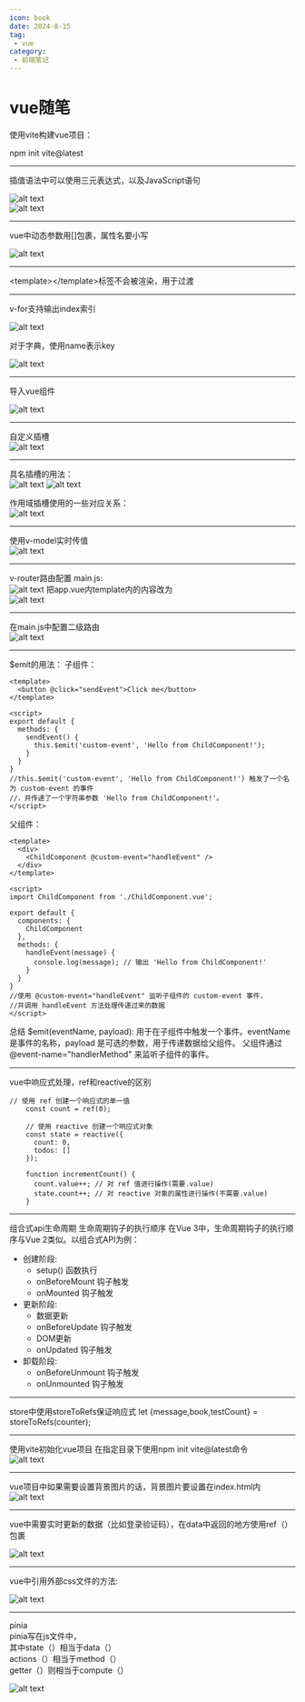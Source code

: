 ```yaml
---
icon: book
date: 2024-8-15
tag:
 - vue
category:
 - 前端笔记
---
```


# vue随笔
使用vite构建vue项目：

npm init vite\@latest

***

插值语法中可以使用三元表达式，以及JavaScript语句

![alt text](image-2.png)
<br>
![alt text](image-3.png)

***

vue中动态参数用\[]包裹，属性名要小写

![alt text](image-4.png)

***

\<template>\</template>标签不会被渲染，用于过渡

***

v-for支持输出index索引

![alt text](image-6.png)

对于字典，使用name表示key

![alt text](image-7.png)

***

导入vue组件

![alt text](image-8.png)

***

自定义插槽<br>
![alt text](image-9.png)

***

具名插槽的用法：<br>
![alt text](image-10.png)
![alt text](image-11.png)

作用域插槽使用的一些对应关系：<br>
![alt text](image-12.png)

***

使用v-model实时传值<br>
![alt text](image-13.png)

***

v-router路由配置
main.js:<br>
![alt text](image-14.png)
把app.vue内template内的内容改为<br>
![alt text](image-15.png)

***

在main.js中配置二级路由<br>
![alt text](image-16.png)

***

\$emit的用法：
子组件：

```
<template>
  <button @click="sendEvent">Click me</button>
</template>

<script>
export default {
  methods: {
    sendEvent() {
      this.$emit('custom-event', 'Hello from ChildComponent!');
    }
  }
}
//this.$emit('custom-event', 'Hello from ChildComponent!') 触发了一个名为 custom-event 的事件
//，并传递了一个字符串参数 'Hello from ChildComponent!'。
</script>

```

父组件：

```
<template>
  <div>
    <ChildComponent @custom-event="handleEvent" />
  </div>
</template>

<script>
import ChildComponent from './ChildComponent.vue';

export default {
  components: {
    ChildComponent
  },
  methods: {
    handleEvent(message) {
      console.log(message); // 输出 'Hello from ChildComponent!'
    }
  }
}
//使用 @custom-event="handleEvent" 监听子组件的 custom-event 事件，
//并调用 handleEvent 方法处理传递过来的数据
</script>

```

总结
\$emit(eventName, payload): 用于在子组件中触发一个事件。eventName 是事件的名称，payload 是可选的参数，用于传递数据给父组件。
父组件通过 @event-name="handlerMethod" 来监听子组件的事件。

***

vue中响应式处理，ref和reactive的区别

    // 使用 ref 创建一个响应式的单一值
        const count = ref(0);

        // 使用 reactive 创建一个响应式对象
        const state = reactive({
          count: 0,
          todos: []
        });

        function incrementCount() {
          count.value++; // 对 ref 值进行操作(需要.value)
          state.count++; // 对 reactive 对象的属性进行操作(不需要.value)
        }

***

组合式api生命周期
生命周期钩子的执行顺序
在Vue 3中，生命周期钩子的执行顺序与Vue 2类似。以组合式API为例：

*   创建阶段:
    *   setup() 函数执行
    *   onBeforeMount 钩子触发
    *   onMounted 钩子触发
*   更新阶段:
    *   数据更新
    *   onBeforeUpdate 钩子触发
    *   DOM更新
    *   onUpdated 钩子触发
*   卸载阶段:
    *   onBeforeUnmount 钩子触发
    *   onUnmounted 钩子触发

***

store中使用storeToRefs保证响应式
let {message,book,testCount} = storeToRefs(counter);

***

使用vite初始化vue项目
在指定目录下使用npm init vite\@latest命令<br>
![alt text](image-17.png)

***

vue项目中如果需要设置背景图片的话，背景图片要设置在index.html内<br>
![alt text](image-18.png)

***

vue中需要实时更新的数据（比如登录验证码），在data中返回的地方使用ref（）包裹

![alt text](image-19.png)

***

vue中引用外部css文件的方法:

![alt text](image-20.png)

***

pinia<br>
pinia写在js文件中，<br>
其中state（）相当于data（）<br>
actions（）相当于method（）<br>
getter（）则相当于compute（）

![alt text](image-21.png)
